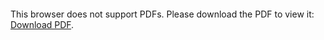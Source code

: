 <object data="christ-in-song/CIS1908pdfs/293.pdf" type="application/pdf" width="100%" height="1024px">
    <embed src="christ-in-song/CIS1908pdfs/293.pdf">
        <p>This browser does not support PDFs. Please download the PDF to view it: <a href="christ-in-song/CIS1908pdfs/293.pdf">Download PDF</a>.</p>
    </embed>
</object>
